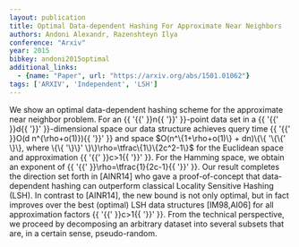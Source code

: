 ```yaml
---
layout: publication
title: Optimal Data-dependent Hashing For Approximate Near Neighbors
authors: Andoni Alexandr, Razenshteyn Ilya
conference: "Arxiv"
year: 2015
bibkey: andoni2015optimal
additional_links:
  - {name: "Paper", url: "https://arxiv.org/abs/1501.01062"}
tags: ['ARXIV', 'Independent', 'LSH']
---
```

We show an optimal data-dependent hashing scheme for the approximate near neighbor problem. For an \{\{ '\{\{' \}\}n\{\{ '\}\}' \}\}-point data set in a \{\{ '\{\{' \}\}d\{\{ '\}\}' \}\}-dimensional space our data structure achieves query time \{\{ '\{\{' \}\}O(d n^\{\rho+o(1)\})\{\{ '\}\}' \}\} and space $O(n^\{1+\rho+o(1)\} + dn)\{\{ '\{\{' \}\}, where \{\{ '\}\}' \}\}\rho=\tfrac\{1\}\{2c^2-1\}$ for the Euclidean space and approximation \{\{ '\{\{' \}\}c>1\{\{ '\}\}' \}\}. For the Hamming space, we obtain an exponent of \{\{ '\{\{' \}\}\rho=\tfrac\{1\}\{2c-1\}\{\{ '\}\}' \}\}. Our result completes the direction set forth in [AINR14] who gave a proof-of-concept that data-dependent hashing can outperform classical Locality Sensitive Hashing (LSH). In contrast to [AINR14], the new bound is not only optimal, but in fact improves over the best (optimal) LSH data structures [IM98,AI06] for all approximation factors \{\{ '\{\{' \}\}c>1\{\{ '\}\}' \}\}. From the technical perspective, we proceed by decomposing an arbitrary dataset into several subsets that are, in a certain sense, pseudo-random.
